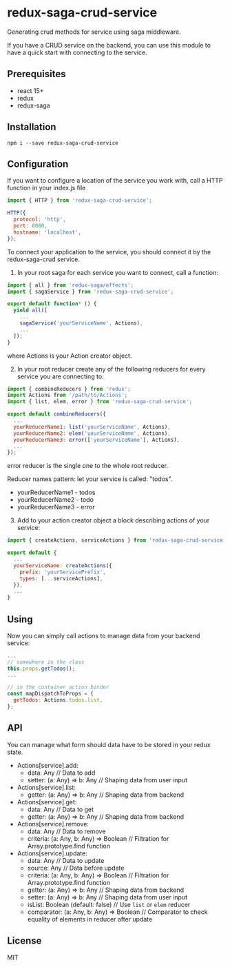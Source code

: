 # redux-saga-crud-service

Generating crud methods for service using saga middleware.

If you have a CRUD service on the backend, you can use this module to have a quick start with connecting to the service.

## Prerequisites

* react 15+
* redux
* redux-saga

## Installation

```
npm i --save redux-saga-crud-service
```

## Configuration

If you want to configure a location of the service you work with, call a HTTP function in your index.js file

```javascript
import { HTTP } from 'redux-saga-crud-service';

HTTP({
  protocol: 'http',
  port: 8080,
  hostname: 'localhost',
});
```
To connect your application to the service, you should connect it by the redux-saga-crud service.

1. In your root saga for each service you want to connect, call a function:

```javascript
import { all } from 'redux-saga/effects';
import { sagaService } from 'redux-saga-crud-service';

export default function* () {
  yield all([
    ...
    sagaService('yourServiceName', Actions),
    ...
  ]);
}
```

where Actions is your Action creator object.

2. In your root reducer create any of the following reducers for every service you are connecting to:

```javascript
import { combineReducers } from 'redux';
import Actions from '/path/to/Actions';
import { list, elem, error } from 'redux-saga-crud-service';

export default combineReducers({
  ...
  yourReducerName1: list('yourServiceName', Actions),
  yourReducerName2: elem('yourServiceName', Actions),
  yourReducerName3: error(['yourServiceName'], Actions),
  ...
});
```
error reducer is the single one to the whole root reducer.

Reducer names pattern: let your service is called: "todos".
* yourReducerName1 - todos 
* yourReducerName2 - todo
* yourReducerName3 - error

3. Add to your action creator object a block describing actions of your service:

```javascript
import { createActions, serviceActions } from 'redux-saga-crud-service';

export default {
  ...
  yourServiceName: createActions({
    prefix: 'yourServicePrefix',
    types: [...serviceActions],
  }),
  ...
}
```
## Using

Now you can simply call actions to manage data from your backend service:

```javascript
...
// somewhere in the class
this.props.getTodos();
...

// in the container action binder
const mapDispatchToProps = {
  getTodos: Actions.todos.list,
};
```
## API

You can manage what form should data have to be stored in your redux state.

- Actions[service].add:
    - data: Any // Data to add
    - setter: (a: Any) => b: Any // Shaping data from user input
- Actions[service].list:
    - getter: (a: Any) => b: Any // Shaping data from backend
- Actions[service].get:
    - data: Any // Data to get
    - getter: (a: Any) => b: Any // Shaping data from backend
- Actions[service].remove:
    - data: Any // Data to remove
    - criteria: (a: Any, b: Any) => Boolean // Filtration for Array.prototype.find function
- Actions[service].update:
    - data: Any // Data to update
    - source: Any // Data before update
    - criteria: (a: Any, b: Any) => Boolean // Filtration for Array.prototype.find function
    - getter: (a: Any) => b: Any // Shaping data from backend
    - setter: (a: Any) => b: Any // Shaping data from user input
    - isList: Boolean (default: false) // Use ```list``` or ```elem``` reducer
    - comparator: (a: Any, b: Any) => Boolean // Comparator to check equality of elements in reducer after update

## License

MIT
